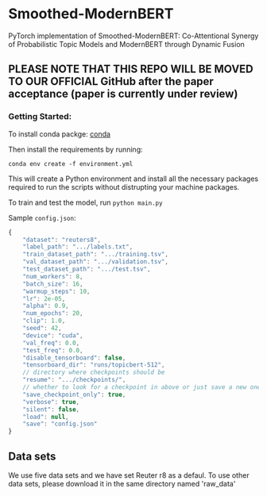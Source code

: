 # Smoothed-ModernBERT
PyTorch implementation of Smoothed-ModernBERT: Co-Attentional Synergy of Probabilistic Topic Models and ModernBERT through Dynamic Fusion

## PLEASE NOTE THAT THIS REPO WILL BE MOVED TO OUR OFFICIAL GitHub after the paper acceptance (paper is currently under review)


### Getting Started:

To install conda packge: [conda](https://conda.io/projects/conda/en/latest/user-guide/install/index.html)

Then install the requirements by running:
```
conda env create -f environment.yml
```

This will create a Python environment and install all the necessary packages required to run the scripts without distrupting your machine packages.

To train and test the model, run `python main.py` 


Sample `config.json`:

```js
{
    "dataset": "reuters8",
    "label_path": ".../labels.txt",
    "train_dataset_path": ".../training.tsv",
    "val_dataset_path": ".../validation.tsv",
    "test_dataset_path": ".../test.tsv",
    "num_workers": 8,
    "batch_size": 16,
    "warmup_steps": 10,
    "lr": 2e-05,
    "alpha": 0.9,
    "num_epochs": 20,
    "clip": 1.0,
    "seed": 42,
    "device": "cuda",
    "val_freq": 0.0,
    "test_freq": 0.0,
    "disable_tensorboard": false,
    "tensorboard_dir": "runs/topicbert-512",
    // directory where checkpoints should be
    "resume": ".../checkpoints/", 
    // whether to look for a checkpoint in above or just save a new one there
    "save_checkpoint_only": true, 
    "verbose": true,
    "silent": false,
    "load": null,
    "save": "config.json"
}
```


## Data sets
We use five data sets and we have set Reuter r8 as a defaul. To use other data sets, please download it in the same directory named 'raw_data' 


